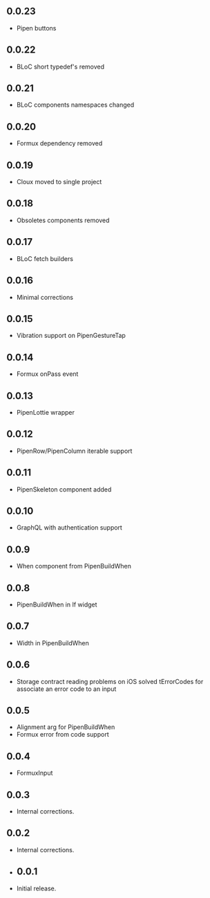 ## 0.0.23

* Pipen buttons

## 0.0.22

* BLoC short typedef's removed

## 0.0.21

* BLoC components namespaces changed

## 0.0.20

* Formux dependency removed

## 0.0.19

* Cloux moved to single project

## 0.0.18

* Obsoletes components removed

## 0.0.17

* BLoC fetch builders

## 0.0.16

* Minimal corrections

## 0.0.15

* Vibration support on PipenGestureTap

## 0.0.14

* Formux onPass event

## 0.0.13

* PipenLottie wrapper

## 0.0.12

* PipenRow/PipenColumn iterable support

## 0.0.11

* PipenSkeleton component added

## 0.0.10

* GraphQL with authentication support

## 0.0.9

* When component from PipenBuildWhen

## 0.0.8

* PipenBuildWhen in If widget

## 0.0.7

* Width in PipenBuildWhen

## 0.0.6

* Storage contract reading problems on iOS solved
  tErrorCodes for associate an error code to an input

## 0.0.5

* Alignment arg for PipenBuildWhen
* Formux error from code support

## 0.0.4

* FormuxInput

## 0.0.3

* Internal corrections.

## 0.0.2

* Internal corrections.

* ## 0.0.1

* Initial release.